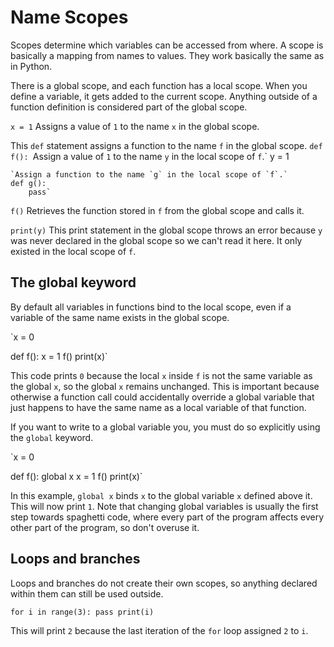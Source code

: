 # Name Scopes
Scopes determine which variables can be accessed from where. A scope is basically a mapping from names to values.
They work basically the same as in Python.

There is a global scope, and each function has a local scope.
When you define a variable, it gets added to the current scope.
Anything outside of a function definition is considered part of the global scope.

`x = 1`
Assigns a value of `1` to the name `x` in the global scope.

This `def` statement assigns a function to the name `f` in the global scope.
`def f():
    `Assign a value of `1` to the name `y` in the local scope of `f`.`
    y = 1

    `Assign a function to the name `g` in the local scope of `f`.`
    def g():
        pass`

`f()`
Retrieves the function stored in `f` from the global scope and calls it.

`print(y)`
This print statement in the global scope throws an error because `y` was never declared in the global scope so we can't read it here.
It only existed in the local scope of `f`.

## The global keyword
By default all variables in functions bind to the local scope, even if a variable of the same name exists in the global scope.

`x = 0

def f():
    x = 1
f()
print(x)`

This code prints `0` because the local `x` inside `f` is not the same variable as the global `x`, so the global `x` remains unchanged. This is important because otherwise a function call could accidentally override a global variable that just happens to have the same name as a local variable of that function.

If you want to write to a global variable you, you must do so explicitly using the `global` keyword.

`x = 0

def f():
    global x
    x = 1
f()
print(x)`

In this example, `global x` binds `x` to the global variable `x` defined above it. This will now print `1`.
Note that changing global variables is usually the first step towards spaghetti code, where every part of the program affects every other part of the program, so don't overuse it.

## Loops and branches
Loops and branches do not create their own scopes, so anything declared within them can still be used outside.

`for i in range(3):
    pass
print(i)`

This will print `2` because the last iteration of the `for` loop assigned `2` to `i`.